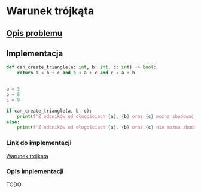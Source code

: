 # Warunek trójkąta

## [Opis problemu](../../../../algorithms/2d-geometry/triangle-condition.md)


## Implementacja

```python
def can_create_triangle(a: int, b: int, c: int) -> bool:
    return a < b + c and b < a + c and c < a + b


a = 3
b = 8
c = 9

if can_create_triangle(a, b, c):
    print(f'Z odcników od długościach {a}, {b} oraz {c} można zbudować trójkąt')
else:
    print(f'Z odcników od długościach {a}, {b} oraz {c} nie można zbudować trójkąta')
```

### Link do implementacji

[Warunek trójkąta](https://ideone.com/2anTf3)

### Opis implementacji

TODO
